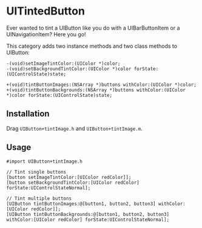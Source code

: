 UITintedButton
==============

Ever wanted to tint a UIButton like you do with a UIBarButtonItem or a UINavigationItem? Here you go!

This category adds two instance methods and two class methods to UIButton:

	-(void)setImageTintColor:(UIColor *)color;
	-(void)setBackgroundTintColor:(UIColor *)color forState:(UIControlState)state;
	
	+(void)tintButtonImages:(NSArray *)buttons withColor:(UIColor *)color;
	+(void)tintButtonBackgrounds:(NSArray *)buttons withColor:(UIColor *)color forState:(UIControlState)state;

## Installation

Drag ```UIButton+tintImage.h``` and ```UIButton+tintImage.m```.

## Usage

	#import UIButton+tintImage.h
	
	// Tint single buttons
	[button setImageTintColor:[UIColor redColor]];
    [button setBackgroundTintColor:[UIColor redColor] forState:UIControlStateNormal];
    
    // Tint multiple buttons
    [UIButton tintButtonImages:@[button1, button2, button3] withColor:[UIColor redColor]];
    [UIButton tintButtonBackgrounds:@[button1, button2, button3] withColor:[UIColor redColor] forState:UIControlStateNormal];

